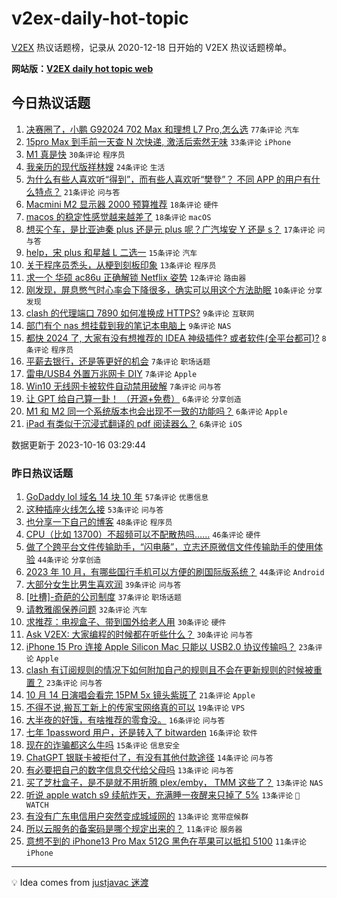 # v2ex-daily-hot-topic

[V2EX](https://www.v2ex.com/) 热议话题榜，记录从 2020-12-18 日开始的 V2EX 热议话题榜单。

**网站版：[V2EX daily hot topic web](https://boojack.github.io/v2ex-daily-hot-topic-web/)**

## 今日热议话题

<!-- TODAY BEGIN -->

1. [决赛圈了，小鹏 G92024 702 Max 和理想 L7 Pro,怎么选](https://www.v2ex.com/t/982276) `77条评论` `汽车`
1. [15pro Max 到手前一天查 N 次快递, 激活后索然无味](https://www.v2ex.com/t/982312) `33条评论` `iPhone`
1. [M1 真是快](https://www.v2ex.com/t/982310) `30条评论` `程序员`
1. [我亲历的现代版祥林嫂](https://www.v2ex.com/t/982321) `24条评论` `生活`
1. [为什么有些人喜欢听“得到”，而有些人喜欢听“樊登”？ 不同 APP 的用户有什么特点？](https://www.v2ex.com/t/982275) `21条评论` `问与答`
1. [Macmini M2 显示器 2000 预算推荐](https://www.v2ex.com/t/982281) `18条评论` `硬件`
1. [macos 的稳定性感觉越来越差了](https://www.v2ex.com/t/982268) `18条评论` `macOS`
1. [想买个车，是比亚迪秦 plus 还是元 plus 呢？广汽埃安 Y 还是 s？](https://www.v2ex.com/t/982282) `17条评论` `问与答`
1. [help，宋 plus 和星越 L 二选一](https://www.v2ex.com/t/982327) `15条评论` `汽车`
1. [关于程序员秃头，从梗到刻板印象](https://www.v2ex.com/t/982338) `13条评论` `程序员`
1. [求一个 华硕 ac86u 正确解锁 Netflix 姿势](https://www.v2ex.com/t/982278) `12条评论` `路由器`
1. [刚发现，屏息憋气时心率会下降很多，确实可以用这个方法助眠](https://www.v2ex.com/t/982279) `10条评论` `分享发现`
1. [clash 的代理端口 7890 如何准换成 HTTPS?](https://www.v2ex.com/t/982283) `9条评论` `互联网`
1. [部门有个 nas 想挂载到我的笔记本电脑上](https://www.v2ex.com/t/982260) `9条评论` `NAS`
1. [都快 2024 了, 大家有没有想推荐的 IDEA 神级插件? 或者软件(全平台都可)?](https://www.v2ex.com/t/982303) `8条评论` `程序员`
1. [平薪去银行，还是等更好的机会](https://www.v2ex.com/t/982342) `7条评论` `职场话题`
1. [雷电/USB4 外置万兆网卡 DIY](https://www.v2ex.com/t/982311) `7条评论` `Apple`
1. [Win10 无线网卡被软件自动禁用破解](https://www.v2ex.com/t/982292) `7条评论` `问与答`
1. [让 GPT 给自己算一卦！ （开源+免费）](https://www.v2ex.com/t/982340) `6条评论` `分享创造`
1. [M1 和 M2 同一个系统版本也会出现不一致的功能吗？](https://www.v2ex.com/t/982309) `6条评论` `Apple`
1. [iPad 有类似于沉浸式翻译的 pdf 阅读器么？](https://www.v2ex.com/t/982265) `6条评论` `iOS`

数据更新于 2023-10-16 03:29:44

<!-- TODAY END -->

### 昨日热议话题

<!-- YESTERDAY BEGIN -->

1. [GoDaddy lol 域名 14 块 10 年](https://www.v2ex.com/t/982215) `57条评论` `优惠信息`
1. [这种插座火线怎么接](https://www.v2ex.com/t/982125) `53条评论` `问与答`
1. [也分享一下自己的博客](https://www.v2ex.com/t/982101) `48条评论` `程序员`
1. [CPU（比如 13700）不超频可以不配散热吗……](https://www.v2ex.com/t/982126) `46条评论` `硬件`
1. [做了个跨平台文件传输助手，“闪电藤”，立志还原微信文件传输助手的使用体验](https://www.v2ex.com/t/982141) `44条评论` `分享创造`
1. [2023 年 10 月，有哪些国行手机可以方便的刷国际版系统？](https://www.v2ex.com/t/982201) `44条评论` `Android`
1. [大部分女生比男生喜欢润](https://www.v2ex.com/t/982075) `39条评论` `问与答`
1. [[吐槽]-奇葩的公司制度](https://www.v2ex.com/t/982067) `37条评论` `职场话题`
1. [请教雅阁保养问题](https://www.v2ex.com/t/982135) `32条评论` `汽车`
1. [求推荐：电视盒子、带到国外给老人用](https://www.v2ex.com/t/982120) `30条评论` `硬件`
1. [Ask V2EX: 大家编程的时候都在听些什么？](https://www.v2ex.com/t/982136) `30条评论` `问与答`
1. [iPhone 15 Pro 连接 Apple Silicon Mac 只能以 USB2.0 协议传输吗？](https://www.v2ex.com/t/982226) `23条评论` `Apple`
1. [clash 有订阅规则的情况下如何附加自己的规则且不会在更新规则的时候被重置？](https://www.v2ex.com/t/982082) `23条评论` `问与答`
1. [10 月 14 日演唱会看完 15PM 5x 镜头紫斑了](https://www.v2ex.com/t/982242) `21条评论` `Apple`
1. [不得不说,搬瓦工新上的传家宝网络真的可以](https://www.v2ex.com/t/982111) `19条评论` `VPS`
1. [大半夜的好饿，有啥推荐的零食没。](https://www.v2ex.com/t/982238) `16条评论` `问与答`
1. [七年 1password 用户，还是转入了 bitwarden](https://www.v2ex.com/t/982183) `16条评论` `软件`
1. [现在的诈骗都这么牛吗](https://www.v2ex.com/t/982119) `15条评论` `信息安全`
1. [ChatGPT 银联卡被拒付了，有没有其他付款途径](https://www.v2ex.com/t/982070) `14条评论` `问与答`
1. [有必要把自己的数字信息交代给父母吗](https://www.v2ex.com/t/982249) `13条评论` `问与答`
1. [买了芝杜盒子，是不是就不用折腾 plex/emby， TMM 这些了？](https://www.v2ex.com/t/982170) `13条评论` `NAS`
1. [听说 apple watch s9 续航炸天，充满睡一夜醒来只掉了 5%](https://www.v2ex.com/t/982138) `13条评论` ` WATCH`
1. [有没有广东电信用户突然变成城域网的](https://www.v2ex.com/t/982084) `13条评论` `宽带症候群`
1. [所以云服务的备案码是哪个规定出来的？](https://www.v2ex.com/t/982171) `11条评论` `服务器`
1. [意想不到的 iPhone13 Pro Max 512G 黑色在苹果可以抵扣 5100](https://www.v2ex.com/t/982154) `11条评论` `iPhone`

<!-- YESTERDAY END -->

---

💡 Idea comes from [justjavac 迷渡](https://github.com/justjavac/)
